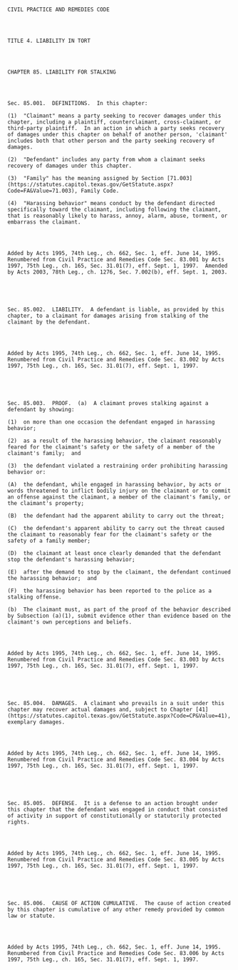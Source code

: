 ﻿
    
    
    	
    					
    
    
    CIVIL PRACTICE AND REMEDIES CODE
    
      
    
    
    TITLE 4. LIABILITY IN TORT
    
      
    
    
    CHAPTER 85. LIABILITY FOR STALKING
    
      
    
    
    Sec. 85.001.  DEFINITIONS.  In this chapter:
    
    (1)  "Claimant" means a party seeking to recover damages under this chapter, including a plaintiff, counterclaimant, cross-claimant, or third-party plaintiff.  In an action in which a party seeks recovery of damages under this chapter on behalf of another person, 'claimant' includes both that other person and the party seeking recovery of damages.
    
    (2)  "Defendant" includes any party from whom a claimant seeks recovery of damages under this chapter.
    
    (3)  "Family" has the meaning assigned by Section [71.003](https://statutes.capitol.texas.gov/GetStatute.aspx?Code=FA&Value=71.003), Family Code.
    
    (4)  "Harassing behavior" means conduct by the defendant directed specifically toward the claimant, including following the claimant, that is reasonably likely to harass, annoy, alarm, abuse, torment, or embarrass the claimant.
    
    
    
    
    Added by Acts 1995, 74th Leg., ch. 662, Sec. 1, eff. June 14, 1995.  Renumbered from Civil Practice and Remedies Code Sec. 83.001 by Acts 1997, 75th Leg., ch. 165, Sec. 31.01(7), eff. Sept. 1, 1997.  Amended by Acts 2003, 78th Leg., ch. 1276, Sec. 7.002(b), eff. Sept. 1, 2003.
    
    
    
    
    
    Sec. 85.002.  LIABILITY.  A defendant is liable, as provided by this chapter, to a claimant for damages arising from stalking of the claimant by the defendant.
    
    
    
    
    Added by Acts 1995, 74th Leg., ch. 662, Sec. 1, eff. June 14, 1995.  Renumbered from Civil Practice and Remedies Code Sec. 83.002 by Acts 1997, 75th Leg., ch. 165, Sec. 31.01(7), eff. Sept. 1, 1997.
    
    
    
    
    
    Sec. 85.003.  PROOF.  (a)  A claimant proves stalking against a defendant by showing:
    
    (1)  on more than one occasion the defendant engaged in harassing behavior;
    
    (2)  as a result of the harassing behavior, the claimant reasonably feared for the claimant's safety or the safety of a member of the claimant's family;  and
    
    (3)  the defendant violated a restraining order prohibiting harassing behavior or:
    
    (A)  the defendant, while engaged in harassing behavior, by acts or words threatened to inflict bodily injury on the claimant or to commit an offense against the claimant, a member of the claimant's family, or the claimant's property;
    
    (B)  the defendant had the apparent ability to carry out the threat;
    
    (C)  the defendant's apparent ability to carry out the threat caused the claimant to reasonably fear for the claimant's safety or the safety of a family member;
    
    (D)  the claimant at least once clearly demanded that the defendant stop the defendant's harassing behavior;
    
    (E)  after the demand to stop by the claimant, the defendant continued the harassing behavior;  and
    
    (F)  the harassing behavior has been reported to the police as a stalking offense.
    
    (b)  The claimant must, as part of the proof of the behavior described by Subsection (a)(1), submit evidence other than evidence based on the claimant's own perceptions and beliefs.
    
    
    
    
    Added by Acts 1995, 74th Leg., ch. 662, Sec. 1, eff. June 14, 1995.  Renumbered from Civil Practice and Remedies Code Sec. 83.003 by Acts 1997, 75th Leg., ch. 165, Sec. 31.01(7), eff. Sept. 1, 1997.
    
    
    
    
    
    Sec. 85.004.  DAMAGES.  A claimant who prevails in a suit under this chapter may recover actual damages and, subject to Chapter [41](https://statutes.capitol.texas.gov/GetStatute.aspx?Code=CP&Value=41), exemplary damages.
    
    
    
    
    Added by Acts 1995, 74th Leg., ch. 662, Sec. 1, eff. June 14, 1995.  Renumbered from Civil Practice and Remedies Code Sec. 83.004 by Acts 1997, 75th Leg., ch. 165, Sec. 31.01(7), eff. Sept. 1, 1997.
    
    
    
    
    
    Sec. 85.005.  DEFENSE.  It is a defense to an action brought under this chapter that the defendant was engaged in conduct that consisted of activity in support of constitutionally or statutorily protected rights.
    
    
    
    
    Added by Acts 1995, 74th Leg., ch. 662, Sec. 1, eff. June 14, 1995.  Renumbered from Civil Practice and Remedies Code Sec. 83.005 by Acts 1997, 75th Leg., ch. 165, Sec. 31.01(7), eff. Sept. 1, 1997.
    
    
    
    
    
    Sec. 85.006.  CAUSE OF ACTION CUMULATIVE.  The cause of action created by this chapter is cumulative of any other remedy provided by common law or statute.
    
    
    
    
    Added by Acts 1995, 74th Leg., ch. 662, Sec. 1, eff. June 14, 1995.  Renumbered from Civil Practice and Remedies Code Sec. 83.006 by Acts 1997, 75th Leg., ch. 165, Sec. 31.01(7), eff. Sept. 1, 1997.
    
    
    
    
    				
